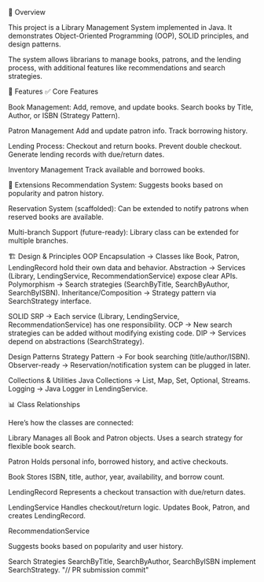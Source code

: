 📝 Overview

This project is a Library Management System implemented in Java.
It demonstrates Object-Oriented Programming (OOP), SOLID principles, and design patterns.

The system allows librarians to manage books, patrons, and the lending process, with additional features like recommendations and search strategies.

🚀 Features
✅ Core Features

Book Management:
Add, remove, and update books.
Search books by Title, Author, or ISBN (Strategy Pattern).

Patron Management
Add and update patron info.
Track borrowing history.

Lending Process:
Checkout and return books.
Prevent double checkout.
Generate lending records with due/return dates.

Inventory Management
Track available and borrowed books.

🔧 Extensions
Recommendation System:
Suggests books based on popularity and patron history.

Reservation System (scaffolded):
Can be extended to notify patrons when reserved books are available.

Multi-branch Support (future-ready):
Library class can be extended for multiple branches.

🏗️ Design & Principles
OOP
Encapsulation → Classes like Book, Patron, LendingRecord hold their own data and behavior.
Abstraction → Services (Library, LendingService, RecommendationService) expose clear APIs.
Polymorphism → Search strategies (SearchByTitle, SearchByAuthor, SearchByISBN).
Inheritance/Composition → Strategy pattern via SearchStrategy interface.

SOLID
SRP → Each service (Library, LendingService, RecommendationService) has one responsibility.
OCP → New search strategies can be added without modifying existing code.
DIP → Services depend on abstractions (SearchStrategy).

Design Patterns
Strategy Pattern → For book searching (title/author/ISBN).
Observer-ready → Reservation/notification system can be plugged in later.

Collections & Utilities
Java Collections → List, Map, Set, Optional, Streams.
Logging → Java Logger in LendingService.

📊 Class Relationships

Here’s how the classes are connected:

Library
Manages all Book and Patron objects.
Uses a search strategy for flexible book search.

Patron
Holds personal info, borrowed history, and active checkouts.

Book
Stores ISBN, title, author, year, availability, and borrow count.

LendingRecord
Represents a checkout transaction with due/return dates.

LendingService
Handles checkout/return logic.
Updates Book, Patron, and creates LendingRecord.

RecommendationService

Suggests books based on popularity and user history.

Search Strategies
SearchByTitle, SearchByAuthor, SearchByISBN implement SearchStrategy.
"// PR submission commit" 
